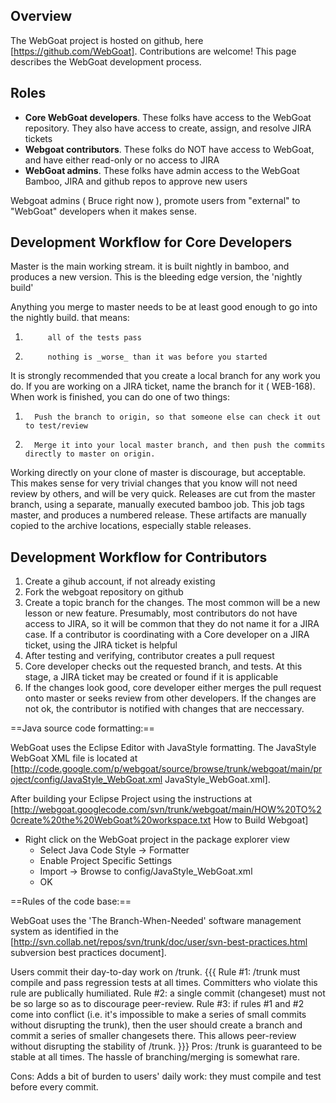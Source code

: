 ## Overview

The WebGoat project is hosted on github, here [https://github.com/WebGoat]. Contributions are welcome!  This page describes the WebGoat development process. 

## Roles

* **Core WebGoat developers**. These folks have access to the WebGoat repository. They also have access to create, assign, and resolve JIRA tickets
* **Webgoat contributors**. These folks do NOT have access to WebGoat, and have either read-only or no access to JIRA 
* **WebGoat admins**. These folks have admin access to the WebGoat Bamboo, JIRA and github repos to approve new users

Webgoat admins ( Bruce right now ), promote users from "external" to "WebGoat" developers when it makes sense.

## Development Workflow for Core Developers

Master is the main working stream. it is built nightly in bamboo, and produces a new version.  This is the bleeding edge version, the 'nightly build'

Anything you merge to master needs to be at least good enough to go into the nightly build. that means:
1.          all of the tests pass
1.          nothing is _worse_ than it was before you started
It is strongly recommended that you create a local branch for any work you do. If you are working on a JIRA ticket, name the branch for it ( WEB-168).  When work is finished, you can do one of two things:
1.       Push the branch to origin, so that someone else can check it out to test/review
1.       Merge it into your local master branch, and then push the commits directly to master on origin.
Working directly on your clone of master is discourage, but acceptable.  This makes sense for very trivial changes that you know will not need review by others, and will be very quick.
Releases are cut from the master branch, using a separate, manually executed bamboo job. This job tags master, and produces a numbered release.  These artifacts are manually copied to the archive locations, especially stable releases.

## Development Workflow for Contributors 

1. Create a gihub account, if not already existing
1. Fork the webgoat repository on github
1. Create a topic branch for the changes. The most common will be a new lesson or new feature. Presumably, most contributors do not have access to JIRA, so it will be common that they do not name it for a JIRA case. If a contributor is coordinating with a Core developer on a JIRA ticket, using the JIRA ticket is helpful
1. After testing and verifying, contributor creates a pull request
1. Core developer checks out the requested branch, and tests. At this stage, a JIRA ticket may be created or found if it is applicable
1. If the changes look good, core developer either merges the pull request onto master or seeks review from other developers. If the changes are not ok, the contributor is notified with changes that are neccessary.

==Java source code formatting:==

WebGoat uses the Eclipse Editor with JavaStyle formatting.  The JavaStyle WebGoat XML file is located at [http://code.google.com/p/webgoat/source/browse/trunk/webgoat/main/project/config/JavaStyle_WebGoat.xml JavaStyle_WebGoat.xml].  

After building your Eclipse Project using the instructions at [http://webgoat.googlecode.com/svn/trunk/webgoat/main/HOW%20TO%20create%20the%20WebGoat%20workspace.txt How to Build Webgoat] 
  * Right click on the WebGoat project in the package explorer view
    * Select Java Code Style -> Formatter
    * Enable Project Specific Settings
    * Import -> Browse to config/JavaStyle_WebGoat.xml
    * OK

==Rules of the code base:==

WebGoat uses the 'The Branch-When-Needed' software management system as identified in the [http://svn.collab.net/repos/svn/trunk/doc/user/svn-best-practices.html subversion best practices document].

Users commit their day-to-day work on /trunk. 
{{{
    Rule #1: /trunk must compile and pass regression tests at all times.
             Committers who violate this rule are publically humiliated. 
    Rule #2: a single commit (changeset) must not be so large so as to
             discourage peer-review. 
    Rule #3: if rules #1 and #2 come into conflict (i.e. it's impossible
             to make a series of small commits without disrupting the
             trunk), then the user should create a branch and commit a
             series of smaller changesets there. This allows peer-review
             without disrupting the stability of /trunk.
}}}
Pros: /trunk is guaranteed to be stable at all times. 
      The hassle of branching/merging is somewhat rare.

Cons: Adds a bit of burden to users' daily work: they 
      must compile and test before every commit.